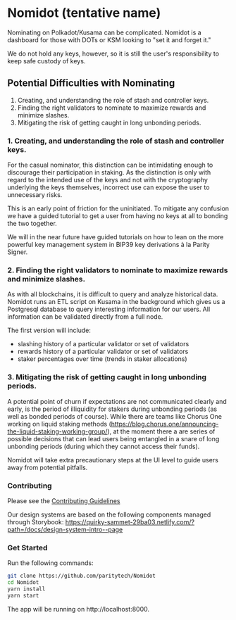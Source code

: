 # Nomidot (tentative name)

Nominating on Polkadot/Kusama can be complicated. Nomidot is a dashboard for those with DOTs or KSM looking to "set it and forget it."

We do not hold any keys, however, so it is still the user's responsibility to keep safe custody of keys.

## Potential Difficulties with Nominating

1. Creating, and understanding the role of stash and controller keys.
2. Finding the right validators to nominate to maximize rewards and minimize slashes.
3. Mitigating the risk of getting caught in long unbonding periods.

### 1. Creating, and understanding the role of stash and controller keys.

For the casual nominator, this distinction can be intimidating enough to discourage their participation in staking. As the distinction is only with regard to the intended use of the keys and not with the cryptography underlying the keys themselves, incorrect use can expose the user to unnecessary risks.

This is an early point of friction for the uninitiated. To mitigate any confusion we have a guided tutorial to get a user from having no keys at all to bonding the two together.

We will in the near future have guided tutorials on how to lean on the more powerful key management system in BIP39 key derivations à la Parity Signer.

### 2. Finding the right validators to nominate to maximize rewards and minimize slashes.

As with all blockchains, it is difficult to query and analyze historical data. Nomidot runs an ETL script on Kusama in the background which gives us a Postgresql database to query interesting information for our users. All information can be validated directly from a full node.

The first version will include:

- slashing history of a particular validator or set of validators
- rewards history of a particular validator or set of validators
- staker percentages over time (trends in staker allocations)

### 3. Mitigating the risk of getting caught in long unbonding periods.

A potential point of churn if expectations are not communicated clearly and early, is the period of illiquidity for stakers during unbonding periods (as well as bonded periods of course). While there are teams like Chorus One working on liquid staking methods (https://blog.chorus.one/announcing-the-liquid-staking-working-group/), at the moment there a are series of possible decisions that can lead users being entangled in a snare of long unbonding periods (during which they cannot access their funds).

Nomidot will take extra precautionary steps at the UI level to guide users away from potential pitfalls.

### Contributing

Please see the [Contributing Guidelines](./CONTRIBUTING.md)

Our design systems are based on the following components managed through Storybook: https://quirky-sammet-29ba03.netlify.com/?path=/docs/design-system-intro--page

### Get Started

Run the following commands:

```bash
git clone https://github.com/paritytech/Nomidot
cd Nomidot
yarn install
yarn start
```

The app will be running on http://localhost:8000.
